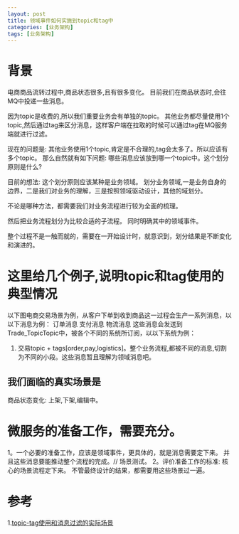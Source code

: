```yaml
---
layout: post
title: 领域事件如何实施到topic和tag中
categories: [业务架构]
tags: [业务架构]
---
```


# 背景
电商商品流转过程中,商品状态很多,且有很多变化。 目前我们在商品状态时,会往MQ中投递一些消息。

因为topic是收费的,所以我们重要业务会有单独的topic。
其他业务都尽量使用1个topic,然后通过tag来区分消息，这样客户端在拉取的时候可以通过tag在MQ服务端就进行过滤。

现在的问题是:
其他业务使用1个topic,肯定是不合理的,tag会太多了。所以应该有多个topic。
那么自然就有如下问题: 哪些消息应该放到哪一个topic中。这个划分原则是什么? 

目前的想法:
这个划分原则应该某种是业务领域。
划分业务领域,一是业务自身的边界，二是我们对业务的理解，三是按照领域驱动设计，其他的域划分。

不论是哪种方法，都需要我们对业务流程进行较为全面的梳理。

然后把业务流程划分为比较合适的子流程。 同时明确其中的领域事件。

整个过程不是一触而就的，需要在一开始设计时，就意识到，划分结果是不断变化和演进的。

# 这里给几个例子,说明topic和tag使用的典型情况
以下图电商交易场景为例，从客户下单到收到商品这一过程会生产一系列消息，以以下消息为例：
订单消息
支付消息
物流消息
这些消息会发送到Trade_TopicTopic中，被各个不同的系统所订阅，以以下系统为例：

1. 交易topic + tags[order,pay,logistics]。整个业务流程,都被不同的消息,切割为不同的小段。这些消息暂且理解为领域消息吧。

## 我们面临的真实场景是
商品状态变化:
上架,下架,编辑中。

# 微服务的准备工作，需要充分。
1。一个必要的准备工作，应该是领域事件，更具体的，就是消息需要定下来。 并且这些消息要能推动整个流程的完成。// 场景测试。
2。评价准备工作的标准: 核心的场景流程定下来。 不管最终设计的结果，都需要用这些场景过一遍。


# 参考
1.[topic-tag使用和消息过滤的实际场景](https://help.aliyun.com/document_detail/29543.htm?spm=a2c4g.11186623.0.0.17935b29En8AEC#concept-2047069)